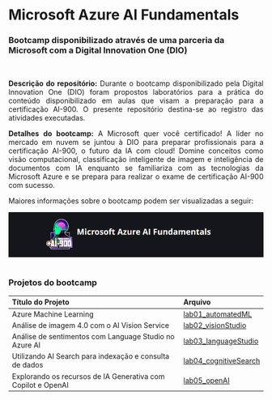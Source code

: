 # Microsoft Azure AI Fundamentals
### Bootcamp disponibilizado através de uma parceria da Microsoft com a Digital Innovation One (DIO)
<br>
<p align = "justify"><b>Descrição do repositório:</b> Durante o bootcamp disponibilizado pela Digital Innovation One (DIO) foram propostos laboratórios para a prática do conteúdo disponibilizado em aulas que visam a preparação para a certificação AI-900. O presente repositório destina-se ao registro das atividades executadas.

<br>
<p align = "justify"><b>Detalhes do bootcamp:</b> A Microsoft quer você certificado! A líder no mercado em nuvem se juntou à DIO para preparar profissionais para a certificação AI-900, o futuro da IA com cloud! Domine conceitos como visão computacional, classificação inteligente de imagem e inteligência de documentos com IA enquanto se familiariza com as tecnologias da Microsoft Azure e se prepara para realizar o exame de certificação AI-900 com sucesso.

Maiores informações sobre o bootcamp podem ser visualizadas a seguir: 
<br>

<a href = "https://web.dio.me/track/microsoft-azure-ai-fundamentals">
  <img src = "https://github.com/lilandracunha/dio-bootcamp-microsoft-azureAI-fundamentals/blob/main/assets/title_microsoft_azureAI_fundamentals.png" align = "center"/>
</a>
<br><br>

### Projetos do bootcamp

| Título do Projeto | Arquivo |
| :---------- | :------------------------------------------ |
| Azure Machine Learning | <a href = "https://github.com/lilandracunha/dio-bootcamp-microsoft-azureAI-fundamentals/tree/main/lab01_automatedML">lab01_automatedML</a> |
| Análise de imagem 4.0 com o AI Vision Service | <a href = "https://github.com/lilandracunha/dio-bootcamp-microsoft-azureAI-fundamentals/tree/main/lab02_visionStudio">lab02_visionStudio</a> |
| Análise de sentimentos com Language Studio no Azure AI | <a href = "https://github.com/lilandracunha/dio-bootcamp-microsoft-azureAI-fundamentals/tree/main/lab03_languageStudio">lab03_languageStudio</a> |
| Utilizando AI Search para indexação e consulta de dados | <a href = "https://github.com/lilandracunha/dio-bootcamp-microsoft-azureAI-fundamentals/tree/main/lab04_cognitiveSearch">lab04_cognitiveSearch</a> |
| Explorando os recursos de IA Generativa com Copilot e OpenAI | <a href = "https://github.com/lilandracunha/dio-bootcamp-microsoft-azureAI-fundamentals/tree/main/lab05_openAI">lab05_openAI</a> |
